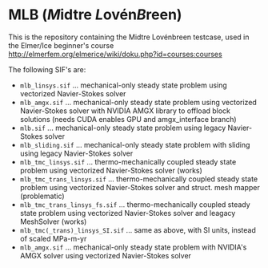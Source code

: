 # MLB (*M*idtre *L*ovén*B*reen)
This is the repository containing the Midtre Lovénbreen testcase, used in the Elmer/Ice beginner's course http://elmerfem.org/elmerice/wiki/doku.php?id=courses:courses 

The following SIF's are:
* `mlb_linsys.sif`    ... mechanical-only steady state problem using vectorized Navier-Stokes solver
* `mlb_amgx.sif`      ... mechanical-only steady state problem using vectorized Navier-Stokes solver with NVIDIA AMGX library to offload block solutions (needs CUDA enables GPU and amgx_interface branch)
* `mlb.sif`            ... mechanical-only steady state problem using legacy Navier-Stokes solver
* `mlb_sliding.sif`    ... mechanical-only steady state problem with sliding using legacy Navier-Stokes solver
* `mlb_tmc_linsys.sif` ... thermo-mechanically coupled steady state problem using vectorized Navier-Stokes solver (works)
* `mlb_tmc_trans_linsys.sif`   ...  thermo-mechanically coupled steady state problem using vectorized Navier-Stokes solver and struct. mesh mapper (problematic)
* `mlb_tmc_trans_linsys_fs.sif` ...  thermo-mechanically coupled steady state problem using vectorized Navier-Stokes solver and leagacy MeshSolver (works)
* `mlb_tmc(_trans)_linsys_SI.sif`   ... same as above, with SI units, instead of scaled MPa-m-yr
* `mlb_amgx.sif`  ... mechanical-only steady state problem with NVIDIA's AMGX solver using vectorized Navier-Stokes solver 
